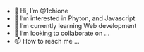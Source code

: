 - 👋 Hi, I’m @1chione
- 👀 I’m interested in Phyton, and Javascript
- 🌱 I’m currently learning Web development
- 💞️ I’m looking to collaborate on ...
- 📫 How to reach me ...

<!---
1chione/1chione is a ✨ special ✨ repository because its `README.md` (this file) appears on your GitHub profile.
You can click the Preview link to take a look at your changes.
--->
